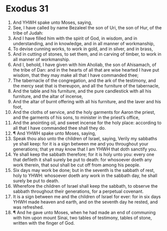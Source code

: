 ﻿# Exodus 31
1. And YHWH spake unto Moses, saying, 
2. See, I have called by name Bezaleel the son of Uri, the son of Hur, of the tribe of Judah: 
3. And I have filled him with the spirit of God, in wisdom, and in understanding, and in knowledge, and in all manner of workmanship, 
4. To devise cunning works, to work in gold, and in silver, and in brass, 
5. And in cutting of stones, to set them, and in carving of timber, to work in all manner of workmanship. 
6. And I, behold, I have given with him Aholiab, the son of Ahisamach, of the tribe of Dan: and in the hearts of all that are wise hearted I have put wisdom, that they may make all that I have commanded thee; 
7. The tabernacle of the congregation, and the ark of the testimony, and the mercy seat that is thereupon, and all the furniture of the tabernacle, 
8. And the table and his furniture, and the pure candlestick with all his furniture, and the altar of incense, 
9. And the altar of burnt offering with all his furniture, and the laver and his foot, 
10. And the cloths of service, and the holy garments for Aaron the priest, and the garments of his sons, to minister in the priest’s office, 
11. And the anointing oil, and sweet incense for the holy place: according to all that I have commanded thee shall they do. 
12. ¶ And YHWH spake unto Moses, saying, 
13. Speak thou also unto the children of Israel, saying, Verily my sabbaths ye shall keep: for it is a sign between me and you throughout your generations; that ye may know that I am YHWH that doth sanctify you. 
14. Ye shall keep the sabbath therefore; for it is holy unto you: every one that defileth it shall surely be put to death: for whosoever doeth any work therein, that soul shall be cut off from among his people. 
15. Six days may work be done; but in the seventh is the sabbath of rest, holy to YHWH: whosoever doeth any work in the sabbath day, he shall surely be put to death. 
16. Wherefore the children of Israel shall keep the sabbath, to observe the sabbath throughout their generations, for a perpetual covenant. 
17. It is a sign between me and the children of Israel for ever: for in six days YHWH made heaven and earth, and on the seventh day he rested, and was refreshed. 
18. ¶ And he gave unto Moses, when he had made an end of communing with him upon mount Sinai, two tables of testimony, tables of stone, written with the finger of God. 
